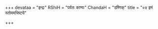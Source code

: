 +++
devataa = "इन्द्रः"
RShiH = "पर्वतः काण्वः"
ChandaH = "उष्णिक्"
title = "०४ इमं स्तोममभिष्टये"

+++
